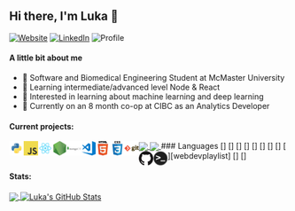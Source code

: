 ## Hi there, I'm Luka 👋


[![Website](https://img.shields.io/website?label=lukamircetic.ca&style=flat-square&url=https%3A%2F%2Flukamircetic.ca)](https://lukamircetic.ca)
[![LinkedIn](https://img.shields.io/badge/linkedin-lukamircetic-%230077B5.svg?&style=flat-square&logo=linkedin&logoColor=white)](https://linkedin.com/in/luka-mircetic)
![Profile](https://komarev.com/ghpvc/?username=lukamircetic&style=flat-square)

#### A little bit about me
- 🧬 Software and Biomedical Engineering Student at McMaster University
- 🌱 Learning intermediate/advanced level Node & React
- 🧠 Interested in learning about machine learning and deep learning
- 🔨 Currently on an 8 month co-op at CIBC as an Analytics Developer

#### Current projects:

<a href="https://github.com/lukamircetic/ToDoApp">
  <img align="center" src="https://github-readme-stats.lukamircetic.vercel.app/api/pin/?username=lukamircetic&repo=ToDoApp&title_color=ffffff&text_color=c9cacc&icon_color=2bbc8a&bg_color=1d1f21" />
</a>
<a href="https://github.com/lukamircetic/lukaweb">
  <img align="center" src="https://github-readme-stats.lukamircetic.vercel.app/api/pin/?username=lukamircetic&repo=lukaweb&title_color=ffffff&text_color=c9cacc&icon_color=2bbc8a&bg_color=1d1f21" />
</a>
### Languages
[<img align="left" alt="Python" width="26px" src="https://raw.githubusercontent.com/github/explore/80688e429a7d4ef2fca1e82350fe8e3517d3494d/topics/python/python.png" />]
[<img align="left" alt="JavaScript" width="26px" src="https://raw.githubusercontent.com/github/explore/80688e429a7d4ef2fca1e82350fe8e3517d3494d/topics/javascript/javascript.png" />]
[<img align="left" alt="React" width="26px" src="https://raw.githubusercontent.com/github/explore/80688e429a7d4ef2fca1e82350fe8e3517d3494d/topics/react/react.png" />]
[<img align="left" alt="Node.js" width="26px" src="https://raw.githubusercontent.com/github/explore/80688e429a7d4ef2fca1e82350fe8e3517d3494d/topics/nodejs/nodejs.png" />]
[<img align="left" alt="MongoDB" width="26px" src="https://raw.githubusercontent.com/github/explore/80688e429a7d4ef2fca1e82350fe8e3517d3494d/topics/mongodb/mongodb.png" />]
[<img align="left" alt="Visual Studio Code" width="26px" src="https://raw.githubusercontent.com/github/explore/80688e429a7d4ef2fca1e82350fe8e3517d3494d/topics/visual-studio-code/visual-studio-code.png" />]
[<img align="left" alt="HTML5" width="26px" src="https://raw.githubusercontent.com/github/explore/80688e429a7d4ef2fca1e82350fe8e3517d3494d/topics/html/html.png" />]
[<img align="left" alt="CSS3" width="26px" src="https://raw.githubusercontent.com/github/explore/80688e429a7d4ef2fca1e82350fe8e3517d3494d/topics/css/css.png" />]
[<img align="left" alt="Git" width="26px" src="https://raw.githubusercontent.com/github/explore/80688e429a7d4ef2fca1e82350fe8e3517d3494d/topics/git/git.png" />][webdevplaylist]
[<img align="left" alt="GitHub" width="26px" src="https://raw.githubusercontent.com/github/explore/78df643247d429f6cc873026c0622819ad797942/topics/github/github.png" />]
[<img align="left" alt="Terminal" width="26px" src="https://raw.githubusercontent.com/github/explore/80688e429a7d4ef2fca1e82350fe8e3517d3494d/topics/terminal/terminal.png" />]

#### Stats:

[website]: https://lukamircetic.ca
[linkedin]: https://linkedin.com/in/luka-mircetic
[repository]: https://github.com/lukamircetic/TodoApp

<a href="https://github.com/lukamircetic/lukamircetic">
  <img align="center" src="https://github-readme-stats.vercel.app/api/top-langs/?username=lukamircetic&title_color=ffffff&hide=css, html&text_color=c9cacc&icon_color=2bbc8a&bg_color=1d1f21" />
</a>
<a href="https://github.com/lukamircetic/lukamircetic">
  <img align="center" src="https://github-readme-stats.lukamircetic.vercel.app/api?username=lukamircetic&show_icons=true&line_height=27&count_private=true&title_color=ffffff&text_color=c9cacc&icon_color=2bbc8a&bg_color=1d1f21" alt="Luka's GitHub Stats" />
</a>
